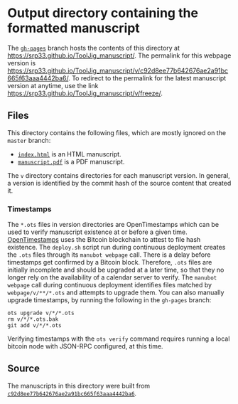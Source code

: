 # Output directory containing the formatted manuscript

The [`gh-pages`](https://github.com/srp33/ToolJig_manuscript/tree/gh-pages) branch hosts the contents of this directory at <https://srp33.github.io/ToolJig_manuscript/>.
The permalink for this webpage version is <https://srp33.github.io/ToolJig_manuscript/v/c92d8ee77b642676ae2a91bc665f63aaa4442ba6/>.
To redirect to the permalink for the latest manuscript version at anytime, use the link <https://srp33.github.io/ToolJig_manuscript/v/freeze/>.

## Files

This directory contains the following files, which are mostly ignored on the `master` branch:

+ [`index.html`](index.html) is an HTML manuscript.
+ [`manuscript.pdf`](manuscript.pdf) is a PDF manuscript.

The `v` directory contains directories for each manuscript version.
In general, a version is identified by the commit hash of the source content that created it.

### Timestamps

The `*.ots` files in version directories are OpenTimestamps which can be used to verify manuscript existence at or before a given time.
[OpenTimestamps](https://opentimestamps.org/) uses the Bitcoin blockchain to attest to file hash existence.
The `deploy.sh` script run during continuous deployment creates the `.ots` files through its `manubot webpage` call.
There is a delay before timestamps get confirmed by a Bitcoin block.
Therefore, `.ots` files are initially incomplete and should be upgraded at a later time, so that they no longer rely on the availability of a calendar server to verify.
The `manubot webpage` call during continuous deployment identifies files matched by `webpage/v/**/*.ots` and attempts to upgrade them.
You can also manually upgrade timestamps, by running the following in the `gh-pages` branch:

```shell
ots upgrade v/*/*.ots
rm v/*/*.ots.bak
git add v/*/*.ots
```

Verifying timestamps with the `ots verify` command requires running a local bitcoin node with JSON-RPC configured, at this time.

## Source

The manuscripts in this directory were built from
[`c92d8ee77b642676ae2a91bc665f63aaa4442ba6`](https://github.com/srp33/ToolJig_manuscript/commit/c92d8ee77b642676ae2a91bc665f63aaa4442ba6).
